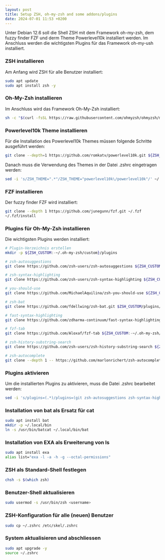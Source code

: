 ```yaml
---
layout: post
title: Setup ZSH, oh-my-zsh and some addons/plugins
date: 2024-07-01 11:53 +0200
---
```


Unter Debian 12.6 soll die Shell ZSH mit dem Framework oh-my-zsh, dem fuzzy finder FZF und derm Theme Powerlevel10k installiert werden. Im Anschluss werden die wichtigsten Plugins für das Framework oh-my-ush installiert.

### ZSH installieren

Am Anfang wird ZSH für alle Benutzer installiert:

```bash
sudo apt update
sudo apt install zsh -y
```

### Oh-My-Zsh installieren

Im Anschluss wird das Framework Oh-My-Zsh installiert:

```bash
sh -c "$(curl -fsSL https://raw.githubusercontent.com/ohmyzsh/ohmyzsh/master/tools/install.sh)"
```

### Powerlevel10k Theme installieren

Für die Installation des Powerlevel10k Themes müssen folgende Schritte ausgeführt werden:

```bash
git clone --depth=1 https://github.com/romkatv/powerlevel10k.git ${ZSH_CUSTOM:-$HOME/.oh-my-zsh/custom}/themes/powerlevel10k
```

Danach muss die Verwendung des Themes in der Datei .zshrc eingetragen werden:

```bash
sed -i 's/ZSH_THEME=".*"/ZSH_THEME="powerlevel10k\/powerlevel10k"/' ~/.zshrc
```

### FZF installieren

Der fuzzy finder FZF wird installiert:

```bash
git clone --depth 1 https://github.com/junegunn/fzf.git ~/.fzf
~/.fzf/install
```

### Plugins für Oh-My-Zsh installieren

Die wichtigsten Plugins werden installiert:

```bash
# Plugin-Verzeichnis erstellen
mkdir -p ${ZSH_CUSTOM:-~/.oh-my-zsh/custom}/plugins

# zsh-autosuggestions
git clone https://github.com/zsh-users/zsh-autosuggestions ${ZSH_CUSTOM:-~/.oh-my-zsh/custom}/plugins/zsh-autosuggestions

# zsh-syntax-highlighting
git clone https://github.com/zsh-users/zsh-syntax-highlighting ${ZSH_CUSTOM:-~/.oh-my-zsh/custom}/plugins/zsh-syntax-highlighting

# you-should-use
git clone https://github.com/MichaelAquilina/zsh-you-should-use ${ZSH_CUSTOM:-~/.oh-my-zsh/custom}/plugins/you-should-use

# zsh-bat
git clone https://github.com/fdellwing/zsh-bat.git $ZSH_CUSTOM/plugins/zsh-bat

# fast-syntax-highlighting
git clone https://github.com/zdharma-continuum/fast-syntax-highlighting.git ${ZSH_CUSTOM:-~/.oh-my-zsh/custom}/plugins/fast-syntax-highlighting

# fzf-tab
git clone https://github.com/Aloxaf/fzf-tab ${ZSH_CUSTOM:-~/.oh-my-zsh/custom}/plugins/fzf-tab

# zsh-history-substring-search
git clone https://github.com/zsh-users/zsh-history-substring-search ${ZSH_CUSTOM:-~/.oh-my-zsh/custom}/plugins/zsh-history-substring-search

# zsh-autocomplete
git clone --depth 1 -- https://github.com/marlonrichert/zsh-autocomplete.git ${ZSH_CUSTOM:-~/.oh-my-zsh/custom}/plugins/zsh-autocomplete
```

### Plugins aktivieren

Um die installierten Plugins zu aktivieren, muss die Datei .zshrc bearbeitet werden:

```bash
sed -i 's/plugins=(.*)/plugins=(git zsh-autosuggestions zsh-syntax-highlighting you-should-use zsh-bat fast-syntax-highlighting fzf-tab zsh-history-substring-search)/' ~/.zshrc
```

### Installation von bat als Ersatz für cat

```bash
sudo apt install bat
mkdir -p ~/.local/bin
ln -s /usr/bin/batcat ~/.local/bin/bat
```

### Installation von EXA als Erweiterung von ls

```bash
sudo apt install exa
alias list="exa -l -a -h -g --octal-permissions"
```

### ZSH als Standard-Shell festlegen

```bash
chsh -s $(which zsh)
```

### Benutzer-Shell aktualisieren

```bash
sudo usermod -s /usr/bin/zsh <username>
```

### ZSH-Konfiguration für alle (neuen) Benutzer

```bash
sudo cp ~/.zshrc /etc/skel/.zshrc
```

### System aktualisieren und abschliessen

```bash
sudo apt upgrade -y
source ~/.zshrc
```

